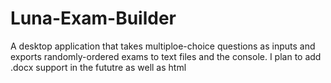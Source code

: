 # Luna-Exam-Builder
A desktop application that takes multiploe-choice questions as inputs and exports randomly-ordered exams to text files and the console. I plan to add .docx support in the fututre as well as html
